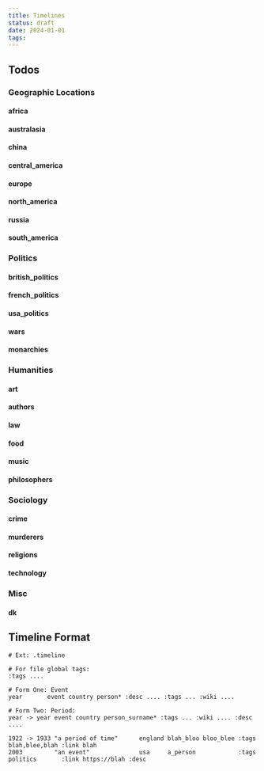 ```yaml
---
title: Timelines
status: draft
date: 2024-01-01
tags:
---
```


## Todos
### Geographic Locations
#### africa
#### australasia
#### china
#### central_america
#### europe
#### north_america
#### russia
#### south_america

### Politics
#### british_politics
#### french_politics
#### usa_politics
#### wars
#### monarchies

### Humanities
#### art
#### authors
#### law
#### food
#### music
#### philosophers

### Sociology
#### crime
#### murderers
#### religions
#### technology

### Misc
#### dk

## Timeline Format
```
# Ext: .timeline

# For file global tags:
:tags ....

# Form One: Event
year       event country person* :desc .... :tags ... :wiki ....

# Form Two: Period:
year -> year event country person_surname* :tags ... :wiki .... :desc ....

1922 -> 1933 "a period of time"      england blah_bloo bloo_blee :tags blah,blee,blah :link blah
2003         "an event"              usa     a_person            :tags politics       :link https://blah :desc
```
